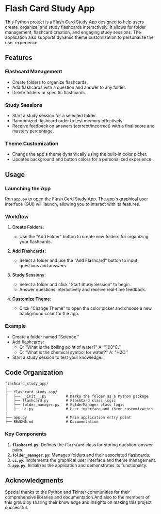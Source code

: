 # Flash Card Study App

This Python project is a Flash Card Study App designed to help users create, organize, and study flashcards interactively. It allows for folder management, flashcard creation, and engaging study sessions. The application also supports dynamic theme customization to personalize the user experience.

## Features

### Flashcard Management
- Create folders to organize flashcards.
- Add flashcards with a question and answer to any folder.
- Delete folders or specific flashcards.

### Study Sessions
- Start a study session for a selected folder.
- Randomized flashcard order to test memory effectively.
- Receive feedback on answers (correct/incorrect) with a final score and mastery percentage.

### Theme Customization
- Change the app's theme dynamically using the built-in color picker.
- Updates background and button colors for a personalized experience.


## Usage

### Launching the App
Run `app.py` to open the Flash Card Study App. The app's graphical user interface (GUI) will launch, allowing you to interact with its features.

### Workflow
1. **Create Folders**:
   - Use the "Add Folder" button to create new folders for organizing your flashcards.

2. **Add Flashcards**:
   - Select a folder and use the "Add Flashcard" button to input questions and answers.

3. **Study Sessions**:
   - Select a folder and click "Start Study Session" to begin.
   - Answer questions interactively and receive real-time feedback.

4. **Customize Theme**:
   - Click "Change Theme" to open the color picker and choose a new background color for the app.

### Example
- Create a folder named "Science."
- Add flashcards:
  - Q: "What is the boiling point of water?" A: "100°C."
  - Q: "What is the chemical symbol for water?" A: "H2O."
- Start a study session to test your knowledge.

## Code Organization

```plaintext
flashcard_study_app/
|
├── flashcard_study_app/
│   ├── __init__.py         # Marks the folder as a Python package
│   ├── flashcard.py        # FlashCard class logic
│   ├── folder_manager.py   # FolderManager class logic
│   ├── ui.py               # User interface and theme customization
|
├── app.py                  # Main application entry point
├── README.md               # Documentation
```

### Key Components
1. **`flashcard.py`**: Defines the `FlashCard` class for storing question-answer pairs.
2. **`folder_manager.py`**: Manages folders and their associated flashcards.
3. **`ui.py`**: Implements the graphical user interface and theme management.
4. **`app.py`**: Initializes the application and demonstrates its functionality.


## Acknowledgments

Special thanks to the Python and Tkinter communities for their comprehensive libraries and documentation.And also to the members of this group by sharing their knowledge and insights on making this project successful.


